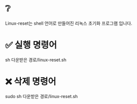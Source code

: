 # ❔ 
Linux-reset는 shell 언어로 만들어진 리녹스 초기화 프로그램 입니다.
# ✅ 실행 명령어
sh 다운받은 경로/linux-reset.sh
# ❌ 삭제 명령어
sudo sh 다운받은 경로/linux-reset.sh
